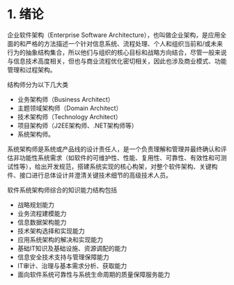 # 1. 绪论

企业软件架构（Enterprise Software Architecture），也叫做企业架构，是应用全面的和严格的方法描述一个针对信息系统、流程处理、个人和组织当前和/或未来行为的抽象结构集合，所以他们与组织的核心目标和战略方向结合，尽管一般来说与信息技术高度相关，但也与商业流程优化密切相关，因此也涉及商业模式、功能管理和过程架构。

结构师分为以下几大类

- 业务架构师（Business Architect）
- 主题领域架构师（Domain Architect）
- 技术架构师（Technology Architect）
- 项目架构师（J2EE架构师、.NET架构师等）
- 系统架构师。

系统架构师是系统或产品线的设计责任人，是一个负责理解和管理并最终确认和评估非功能性系统需求（如软件的可维护性、性能、复用性、可靠性、有效性和可测试性等），给出开发规范，搭建系统实现的核心构架，对整个软件架构、关键构件、接口进行总体设计并澄清关键技术细节的高级技术人员。

软件系统架构师综合的知识能力结构包括

- 战略规划能力
- 业务流程建模能力
- 信息数据架构能力
- 技术架构选择和实现能力
- 应用系统架构的解决和实现能力
- 基础IT知识及基础设施、资源调配的能力
- 信息安全技术支持与管理保障能力
- IT审计、治理与基本需求分析、获取能力
- 面向软件系统可靠性与系统生命周期的质量保障服务能力